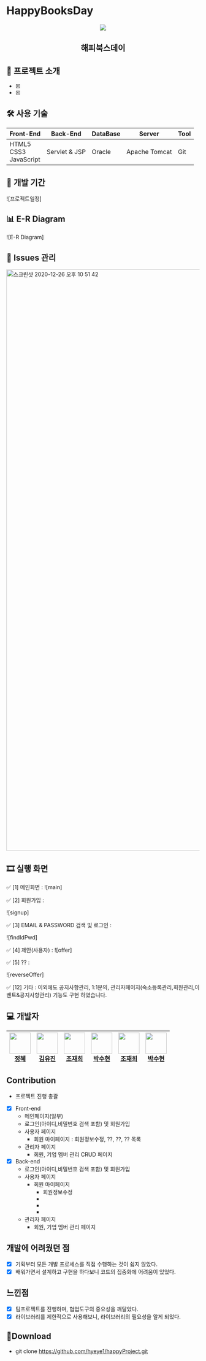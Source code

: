 # HappyBooksDay

<p align="center">
<img align="center" style="margin:0 auto;" src="happyProject/">

  <h2 align="center">해피북스데이</h2>
</p>

## 📑 프로젝트 소개
  - [x] 
  - [x] 

## 🛠 사용 기술

| Front-End | Back-End | DataBase | Server | Tool |
| --- | --- | --- | --- | --- |
| HTML5<br>CSS3<br>JavaScript | Servlet & JSP | Oracle | Apache Tomcat | Git|

## 📅 개발 기간
![프로젝트일정]

## 📊 E-R Diagram
![E-R Diagram]

## 📖 Issues 관리
<img width="1516" alt="스크린샷 2020-12-26 오후 10 51 42" src="">

## 🎞 실행 화면

✅ [1] 메인화면 : 
![main]

✅ [2] 회원가입 : 

![signup]

✅ [3] EMAIL & PASSWORD 검색 및 로그인 :

![findIdPwd]

✅ [4] 제안(사용자) :
![offer]

✅ [5] ?? : 

![reverseOffer]


✅ [12] 기타 : 이외에도 공지사항관리, 1:1문의, 관리자페이지(숙소등록관리,회원관리,이벤트&공지사항관리) 기능도 구현 하였습니다.

## 💻 개발자

| <img src="https://avatars.githubusercontent.com/u/73784921?v=4" width="55" height="55"><br>[정혜](https://github.com/hyeye1) | <img src="https://avatars.githubusercontent.com/u/81137837?v=4" width="55" height="55"><br>[김유진](https://github.com/yoo-jean) | <img src="https://avatars1.githubusercontent.com/u/40957996?s=400&u=df7fd20ae5c0afb399738e9b00fb770bea02d4b3&v=4" width="55" height="55"><br>[조재희](https://github.com/cbw1030) | <img src="https://avatars3.githubusercontent.com/u/73815879?s=400&v=4" width="55" height="55"><br>[박수현](https://github.com/suhyeon7846) | <img src="https://avatars1.githubusercontent.com/u/40957996?s=400&u=df7fd20ae5c0afb399738e9b00fb770bea02d4b3&v=4" width="55" height="55"><br>[조재희](https://github.com/cbw1030) | <img src="https://avatars3.githubusercontent.com/u/73815879?s=400&v=4" width="55" height="55"><br>[박수현](https://github.com/suhyeon7846) |
| --- | --- | --- | --- | --- | --- |

## Contribution
  - 프로젝트 진행 총괄
  - [x] Front-end
    - 메인페이지(일부)
    - 로그인(아이디,비밀번호 검색 포함) 및 회원가입
    - 사용자 페이지
      - 회원 마이페이지 : 회원정보수정, ??, ??, ?? 목록
    - 관리자 페이지
      - 회원, 기업 멤버 관리 CRUD 페이지
  - [x] Back-end
    - 로그인(아이디,비밀번호 검색 포함) 및 회원가입
    - 사용자 페이지
      - 회원 마이페이지
        - 회원정보수정
        - 
        - 
        - 
    - 관리자 페이지
      - 회원, 기업 멤버 관리 페이지

## 개발에 어려웠던 점
  - [x] 기획부터 모든 개발 프로세스를 직접 수행하는 것이 쉽지 않았다.
  - [x] 배워가면서 설계하고 구현을 하다보니 코드의 집중화에 어려움이 있었다.

## 느낀점
  - [x] 팀프로젝트를 진행하며, 협업도구의 중요성을 깨달았다.
  - [x] 라이브러리를 제한적으로 사용해보니, 라이브러리의 필요성을 알게 되었다.

## 💼Download
  - git clone https://github.com/hyeye1/happyProject.git
  
